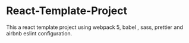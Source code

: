 # React-Template-Project
This a react template project using webpack 5, babel , sass, prettier and airbnb eslint configuration.
